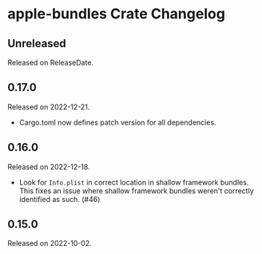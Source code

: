 # apple-bundles Crate Changelog

<!-- next-header -->

## Unreleased

Released on ReleaseDate.

## 0.17.0

Released on 2022-12-21.

* Cargo.toml now defines patch version for all dependencies.

## 0.16.0

Released on 2022-12-18.

* Look for `Info.plist` in correct location in shallow framework bundles. This
  fixes an issue where shallow framework bundles weren't correctly identified
  as such. (#46)

## 0.15.0

Released on 2022-10-02.
